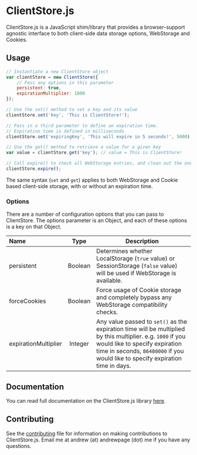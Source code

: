 # ClientStore.js
ClientStore.js is a JavaScript shim/library that provides a browser-support agnostic interface to both client-side data storage options, WebStorage and Cookies.

## Usage

```javascript
// Instantiate a new ClientStore object
var clientStore = new ClientStore({
    // Pass any options in this parameter
    persistent: true,
    expirationMultiplier: 1000
});

// Use the set() method to set a key and its value
clientStore.set('key', 'This is ClientStore!');

// Pass in a third parameter to define an expiration time.
// Expiration time is defined in milliseconds
clientStore.set('expiringKey', 'This will expire in 5 seconds!', 5000);

// Use the get() method to retrieve a value for a given key
var value = clientStore.get('key'); // value = This is ClientStore!

// Call expire() to check all WebStorage entries, and clean out the ones that have expired. expire() is automatically called on page load.
clientStore.expire();
```

The same syntax (`set` and `get`) applies to both WebStorage and Cookie based client-side storage, with or without an expiration time.

### Options

There are a number of configuration options that you can pass to ClientStore. The options parameter is an Object, and each of these options is a key on that Object.

Name | Type | Description
:---- | :----: | --------------
persistent | Boolean | Determines whether LocalStorage (`true` value) or SessionStorage (`false` value) will be used if WebStorage is available.
forceCookies | Boolean | Force usage of Cookie storage and completely bypass any WebStorage compatibility checks.
expirationMultiplier | Integer | Any value passed to `set()` as the expiration time will be multiplied by this multiplier. e.g. `1000` if you would like to specify expiration time in seconds, `86400000` if you would like to specify expiration time in days.

## Documentation
You can read full documentation on the ClientStore.js library [here](http://andrewpage.github.io/clientstore.js/).

## Contributing
See the [contributing](CONTRIBUTING.md) file for information on making contributions to ClientStore.js. Email me at andrew (at) andrewpage (dot) me if you have any questions.

